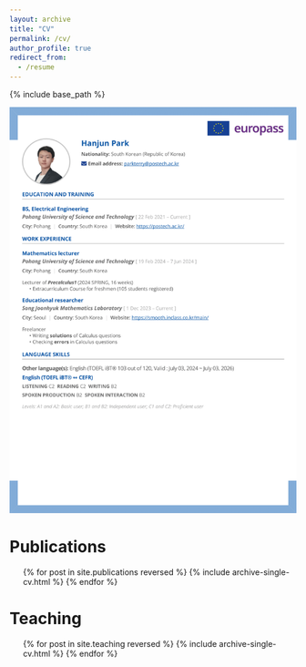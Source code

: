 ```yaml
---
layout: archive
title: "CV"
permalink: /cv/
author_profile: true
redirect_from:
  - /resume
---
```


{% include base_path %}

![hanjunpark_cv](/images/hanjunpark_20240712cv_final-1.png)

Publications
======
  <ul>{% for post in site.publications reversed %}
    {% include archive-single-cv.html %}
  {% endfor %}</ul>

  
Teaching
======
  <ul>{% for post in site.teaching reversed %}
    {% include archive-single-cv.html %}
  {% endfor %}</ul>
  
